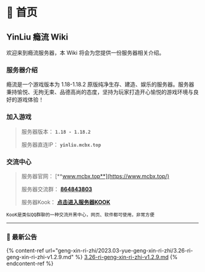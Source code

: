 # 📃 首页

## YinLiu 瘾流 Wiki

欢迎来到瘾流服务器，本 Wiki 将会为您提供一份服务器相关介绍。

### 服务器介绍

瘾流是一个游戏版本为 1.18-1.18.2 原版纯净生存、建造、娱乐的服务器。服务器秉持愉悦、无拘无束、品德高尚的态度，坚持为玩家打造开心愉悦的游戏环境与良好的游戏体验！

### 加入游戏

> &#x20;服务器版本： **`1.18 - 1.18.2`**&#x20;
>
> 服务器直连IP： **`yinliu.mcbx.top`**

### 交流中心

> 服务器官网： [**www.mcbx.top**](https://www.mcbx.top/)
>
> 服务器交流群： [**864843803**](https://jq.qq.com/?\_wv=1027\&k=mET5fRbs)
>
> 服务器Kook： [**点击进入服务器KOOK**](https://kook.top/W8u99D)

`KooK是类似QQ群聊的一种交流开黑中心，网页、软件都可使用，非常方便`

***

### 📔 最新公告

{% content-ref url="geng-xin-ri-zhi/2023.03-yue-geng-xin-ri-zhi/3.26-ri-geng-xin-ri-zhi-v1.2.9.md" %}
[3.26-ri-geng-xin-ri-zhi-v1.2.9.md](geng-xin-ri-zhi/2023.03-yue-geng-xin-ri-zhi/3.26-ri-geng-xin-ri-zhi-v1.2.9.md)
{% endcontent-ref %}
